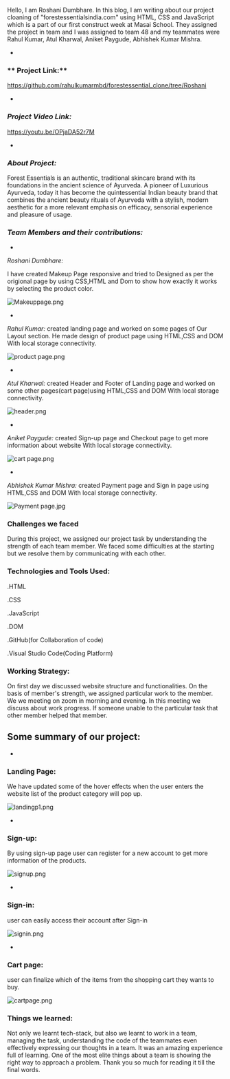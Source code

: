 Hello, I am Roshani Dumbhare. In this blog, I am writing about our project cloaning of 
"forestessentialsindia.com" using HTML, CSS and JavaScript  
 which is a part of our first construct week at Masai School.
 They assigned the project in team and  I was assigned to team 48 and my 
 teammates were Rahul Kumar, Atul Kharwal, Aniket Paygude, Abhishek Kumar Mishra.


- 
### ** Project Link:**
 
https://github.com/rahulkumarmbd/forestessential_clone/tree/Roshani


- 
### *Project Video Link:*

https://youtu.be/OPjaDA52r7M



- 
### *About Project:*

Forest Essentials is an authentic, traditional skincare brand with its foundations in the ancient science of Ayurveda. A pioneer of Luxurious Ayurveda, today it has become the quintessential Indian beauty brand that combines the ancient beauty rituals of Ayurveda with a stylish, modern aesthetic for a more relevant emphasis on efficacy, sensorial experience and pleasure of usage.

### *Team Members and their contributions:*






- 
*Roshani Dumbhare:*

I have created Makeup Page  responsive and tried to Designed as per the origional page by using CSS,HTML and Dom to show how exactly it works by selecting the product color.

![Makeuppage.png](https://cdn.hashnode.com/res/hashnode/image/upload/v1636724508933/xu1cc0YhK.png)



- 
*Rahul Kumar:*
created landing page and worked on some pages of Our Layout section. He made design of product page using HTML,CSS and DOM With local storage connectivity.

![product page.png](https://cdn.hashnode.com/res/hashnode/image/upload/v1636743052273/hTb5beYXK.png)



- 
*Atul Kharwal:*
created Header and Footer of Landing page and worked on some other pages(cart page)using HTML,CSS and DOM With local storage connectivity.

![header.png](https://cdn.hashnode.com/res/hashnode/image/upload/v1636742695022/pmnibQjcm.png)



- 
*Aniket Paygude:*
created Sign-up page and Checkout page to get  more information about  website With local storage connectivity.


![cart page.png](https://cdn.hashnode.com/res/hashnode/image/upload/v1636743821076/w52AVI8e7.png)



- 
*Abhishek Kumar Mishra:*
created Payment page and Sign in page using HTML,CSS and DOM With local storage connectivity.

![Payment page.jpg](https://cdn.hashnode.com/res/hashnode/image/upload/v1636744679992/5fgSrezCH.jpeg)



### Challenges we faced

During this project, we assigned our project task by understanding the strength of each team member. We faced some difficulties at the starting but we resolve them by communicating with each other.


### Technologies and Tools Used:

.HTML

.CSS

.JavaScript

.DOM

.GitHub(for Collaboration of code)

.Visual Studio Code(Coding Platform)

### Working Strategy:

On first day we discussed website structure and functionalities. On the basis of member's strength, we assigned particular work to the member. We we meeting on zoom in morning and evening. In this meeting we discuss about work progress. If someone unable to the particular task that other member helped that member.


## Some summary of our project:


- 
### Landing Page:

We have updated some of the hover effects when the user enters the website  list of the product category will pop up.


![landingp1.png](https://cdn.hashnode.com/res/hashnode/image/upload/v1636745807868/Ui3jO8-vr.png)


- 
### Sign-up:

By using sign-up page user can  register  for a new account to get more information of the products.


![signup.png](https://cdn.hashnode.com/res/hashnode/image/upload/v1636746250493/SlMW7cCeL.png)


- 
### Sign-in:

user can easily access their account after Sign-in


![signin.png](https://cdn.hashnode.com/res/hashnode/image/upload/v1636746687788/Dpb88hEB-.png)



- 
### Cart page:

user can finalize which of the items from the shopping cart they wants to buy.



![cartpage.png](https://cdn.hashnode.com/res/hashnode/image/upload/v1636747180655/a-o8KaXPN.png)

### Things we learned:
Not only we learnt tech-stack, but also we learnt to work in a team, managing the task, understanding the code of the teammates even effectively expressing our thoughts in a team. It was an amazing experience full of learning. One of the most elite things about a team is showing the right way to approach a problem. Thank you so much for reading it till the final words.
